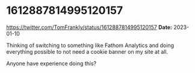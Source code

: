 # 1612887814995120157
https://twitter.com/TomFrankly/status/1612887814995120157
**Date:** 2023-01-10

Thinking of switching to something like Fathom Analytics and doing everything possible to not need a cookie banner on my site at all.

Anyone have experience doing this?
